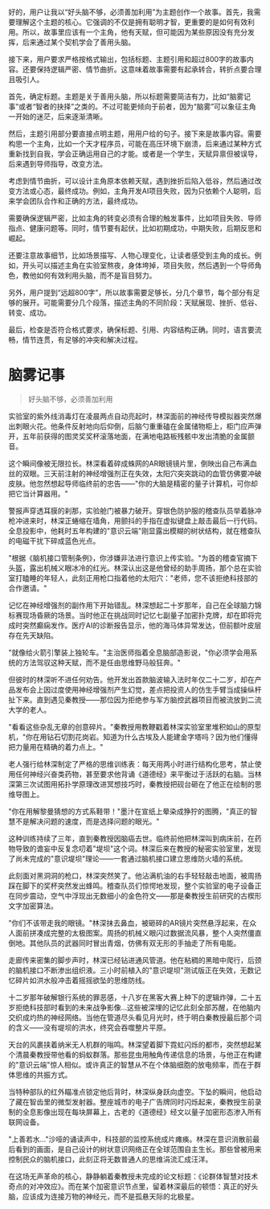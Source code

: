<ReasoningChainRenderer>
好的，用户让我以“好头脑不够，必须善加利用”为主题创作一个故事。首先，我需要理解这个主题的核心。它强调的不仅是拥有聪明才智，更重要的是如何有效利用。所以，故事里应该有一个主角，他有天赋，但可能因为某些原因没有充分发挥，后来通过某个契机学会了善用头脑。

接下来，用户要求严格按格式输出，包括标题、主题引用和超过800字的故事内容。还要保持逻辑严密、情节曲折。这意味着故事需要有起承转合，转折点要合理且吸引人。

首先，确定标题。主题是关于善用头脑，所以标题需要简洁有力，比如“脑雾记事”或者“智者的抉择”之类的。不过可能更倾向于前者，因为“脑雾”可以象征主角一开始的迷茫，后来逐渐清晰。

然后，主题引用部分要直接点明主题，用用户给的句子。接下来是故事内容。需要构思一个主角，比如一个天才程序员，可能在高压环境下崩溃，后来通过某种方式重新找到自我，学会正确运用自己的才能。或者是一个学生，天赋异禀但被误导，后来遇到导师指导，改变方法。

考虑到情节曲折，可以设计主角原本依赖天赋，遇到挫折后陷入低谷，然后通过改变方法或心态，最终成功。例如，主角开发AI项目失败，因为只依赖个人聪明，后来学会团队合作和正确的方法，最终成功。

需要确保逻辑严密，比如主角的转变必须有合理的触发事件，比如项目失败、导师指点、健康问题等。同时，情节要有起伏，比如初期成功，中期失败，后期反思和崛起。

还要注意故事细节，比如场景描写、人物心理变化，让读者感受到主角的成长。例如，开头可以描述主角在实验室熬夜，身体垮掉，项目失败，然后遇到一个导师角色，教他如何有效利用头脑，而不是盲目努力。

另外，用户提到“远超800字”，所以故事需要足够长，分几个章节，每个部分有足够的展开。可能需要分几个段落，描述主角的不同阶段：天赋展现、挫折、低谷、转变、成功。

最后，检查是否符合格式要求，确保标题、引用、内容结构正确。同时，语言要流畅，情节连贯，有足够的冲突和解决过程。
</ReasoningChainRenderer>

# 脑雾记事

> 好头脑不够，必须善加利用

实验室的紫外线消毒灯在凌晨两点自动亮起时，林深面前的神经传导模拟器突然爆出刺眼火花。他条件反射地向后仰倒，后脑勺重重磕在金属储物柜上，柜门应声弹开，五年前获得的图灵奖奖杯滚落地面，在满地电路板残骸中发出清脆的金属颤音。

这个瞬间像被无限拉长。林深看着碎成蛛网的AR眼镜镜片里，倒映出自己布满血丝的双眼。三天前注射的神经增强剂正在失效，太阳穴突突跳动的血管仿佛要冲破皮肤。他忽然想起导师临终前的忠告——"你的大脑是精密的量子计算机，可你却把它当计算器用。"

警报声穿透耳膜的刹那，实验舱门被暴力破开。穿银色防护服的稽查队员举着脉冲枪冲进来时，林深正蜷缩在墙角，用颤抖的手指在虚拟键盘上敲击最后一行代码。全息投影中，他耗时五年构建的"意识云端"刚显露出模糊的树状结构，就在稽查队的电磁干扰下碎成蓝色光点。

"根据《脑机接口管制条例》，你涉嫌非法进行意识上传实验。"为首的稽查官摘下头盔，露出机械义眼冰冷的红光。林深认出这是他曾经的助手周扬，那个总在实验室打瞌睡的年轻人，此刻正用枪口指着他的太阳穴："老师，您不该拒绝科技部的合作邀请。"

记忆在神经增强剂的副作用下开始错乱。林深想起二十岁那年，自己在全球脑力锦标赛现场昏厥的场景。当时他正在挑战同时记忆七副量子加密扑克牌，却在即将完成时突然癫痫发作。医疗AI的诊断报告显示，他的海马体异常发达，但前额叶皮层存在先天缺陷。

"就像给火箭引擎装上独轮车。"主治医师指着全息脑部造影说，"你必须学会用系统的方法驾驭这种天赋，而不是任由思维野马般狂奔。"

但彼时的林深听不进任何劝告。他开发出首款脑波输入法时年仅二十二岁，却在产品发布会上因过度使用神经增强剂产生幻觉，差点把投资人的仿生手臂当成操纵杆扯下来。直到遇见秦教授——那位因为拒绝参与军方脑控武器项目而被流放到二流大学的老人。

"看看这些杂乱无章的创意碎片。"秦教授用教鞭戳着林深实验室里堆积如山的原型机，"你在用钻石切割花岗岩。知道为什么古埃及人能建金字塔吗？因为他们懂得把力量用在精确的着力点上。"

老人强行给林深制定了严格的思维训练表：每天用两小时进行结构化思考，禁止使用任何神经兴奋类药物，甚至要求他背诵《道德经》来平衡过于活跃的右脑。当林深第三次试图用拓扑学原理改进冥想技巧时，秦教授把砚台砸在了他正在绘制的思维导图上。

"你在用解黎曼猜想的方式系鞋带！"墨汁在宣纸上晕染成狰狞的图腾，"真正的智慧不是解决问题的速度，而是选择问题的眼光。"

这种训练持续了三年，直到秦教授因脑癌去世。临终前他把林深叫到病床前，在药物导致的谵妄中反复念叨着"堤坝"这个词。林深后来在教授的秘密实验室里，发现了尚未完成的"意识堤坝"理论——一套通过脑机接口建立思维防火墙的系统。

此刻面对黑洞洞的枪口，林深突然笑了。他沾满机油的右手轻轻敲击地面，被周扬踩在脚下的奖杯突然发出蜂鸣。稽查队员们惊愕地发现，整个实验室的电子设备正在同步震动，空气中浮现出无数细小的金色符文——那是秦教授生前研究的古楔形文字加密算法。

"你们不该带走我的眼镜。"林深抹去鼻血，被砸碎的AR镜片突然悬浮起来，在众人面前拼凑成完整的太极图案。周扬的机械义眼闪过数据流风暴，整个人突然僵直倒地。其他队员的武器同时冒出青烟，仿佛有双无形的手抽走了所有电能。

走廊传来密集的脚步声时，林深已经钻进通风管道。他在粘稠的黑暗中爬行，后颈的脑机接口不断渗出组织液。三小时前植入的"意识堤坝"测试版正在失效，无数记忆碎片如洪水般冲击着摇摇欲坠的思维防线。

十二岁那年破解银行系统的罪恶感，十八岁在黑客大赛上种下的逻辑炸弹，二十五岁拒绝科技部时看到的未来战争影像...这些被深埋的记忆此刻全部苏醒，在他脑内交织成灼热的神经网络。当他在管道尽头看见月光时，终于明白秦教授最后那个词的含义——没有堤坝的洪水，终究会吞噬整片平原。

天台的风裹挟着纳米无人机群的嗡鸣。林深望着脚下霓虹闪烁的都市，突然想起某个清晨秦教授带他看的蚂蚁群落。那些昆虫用触角传递信息的场景，与他正在构建的"意识云端"惊人相似。或许真正的智慧从不在个体脑细胞的放电频率，而在于群体思维的共振方式。

当特种部队的红外瞄准点锁定他后背时，林深纵身跃向虚空。下坠的瞬间，他启动了藏在智齿里的微型发射器。整座城市的电子广告牌同时闪烁起来，秦教授生前录制的全息影像出现在每块屏幕上，古老的《道德经》经文以量子加密形态渗入所有联网设备。

"上善若水..."沙哑的诵读声中，科技部的监控系统成片瘫痪。林深在意识消散前最后看到的画面，是自己设计的树状意识网络正在全球范围自主生长。那些曾被用来控制民众的脑机接口，此刻正将无数普通人的思维涓流汇成汪洋。

在这场无声革命的核心，静静躺着秦教授未完成的论文标题：《论群体智慧对技术奇点的对冲效应》。而在某个加密意识节点里，留着林深最后的顿悟：真正的好头脑，应该成为连接万物的神经元，而不是孤悬天际的北极星。